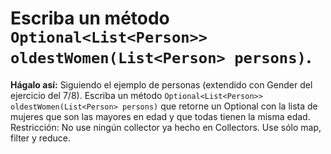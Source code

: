 # Escriba un método  `Optional<List<Person>> oldestWomen(List<Person> persons)`.

**Hágalo así:** Siguiendo el ejemplo de personas (extendido con Gender del ejercicio del 7/8). Escriba un método  `Optional<List<Person>>` `oldestWomen(List<Person> persons)` que retorne un Optional con la lista de mujeres que son las mayores en edad y que todas tienen la misma edad.
Restricción: No use ningún collector ya hecho en Collectors. Use sólo map, filter y reduce.

